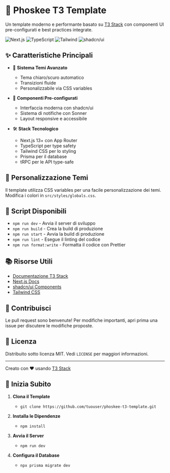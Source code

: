 # 🚀 Phoskee T3 Template

Un template moderno e performante basato su [T3 Stack](https://create.t3.gg/) con componenti UI pre-configurati e best practices integrate.

![Next.js](https://img.shields.io/badge/Next.js-13%2B-black)
![TypeScript](https://img.shields.io/badge/TypeScript-5.0-blue)
![Tailwind](https://img.shields.io/badge/Tailwind-3.0-38bdf8)
![shadcn/ui](https://img.shields.io/badge/shadcn%2Fui-Latest-black)

## ✨ Caratteristiche Principali

- 🎨 **Sistema Temi Avanzato**
  - Tema chiaro/scuro automatico
  - Transizioni fluide
  - Personalizzabile via CSS variables

- 🧱 **Componenti Pre-configurati**
  - Interfaccia moderna con shadcn/ui
  - Sistema di notifiche con Sonner
  - Layout responsive e accessibile

- 🛠 **Stack Tecnologico**
  - Next.js 13+ con App Router
  - TypeScript per type safety
  - Tailwind CSS per lo styling
  - Prisma per il database
  - tRPC per le API type-safe

## 🎨 Personalizzazione Temi

Il template utilizza CSS variables per una facile personalizzazione dei temi. Modifica i colori in `src/styles/globals.css`.

## 🔧 Script Disponibili

- `npm run dev` - Avvia il server di sviluppo
- `npm run build` - Crea la build di produzione
- `npm run start` - Avvia la build di produzione
- `npm run lint` - Esegue il linting del codice
- `npm run format:write` - Formatta il codice con Prettier

## 📚 Risorse Utili

- [Documentazione T3 Stack](https://create.t3.gg/)
- [Next.js Docs](https://nextjs.org/docs)
- [shadcn/ui Components](https://ui.shadcn.com)
- [Tailwind CSS](https://tailwindcss.com/docs)

## 🤝 Contribuisci

Le pull request sono benvenute! Per modifiche importanti, apri prima una issue per discutere le modifiche proposte.

## 📄 Licenza

Distribuito sotto licenza MIT. Vedi `LICENSE` per maggiori informazioni.

---

Creato con ❤️ usando [T3 Stack](https://create.t3.gg/)

## 🚀 Inizia Subito

1. **Clona il Template**
    - `git clone https://github.com/tuouser/phoskee-t3-template.git`

2. **Installa le Dipendenze**
    - `npm install`

3. **Avvia il Server**
    - `npm run dev`

4. **Configura il Database**
    - `npx prisma migrate dev`


